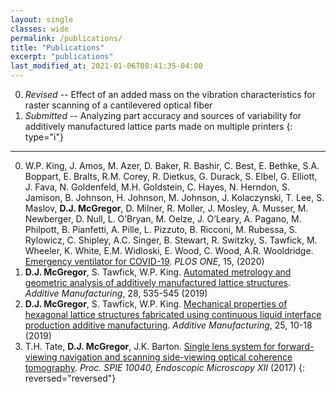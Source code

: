 ```yaml
---
layout: single
classes: wide
permalink: /publications/
title: "Publications"
excerpt: "publications"
last_modified_at: 2021-01-06T08:41:35-04:00
---
```

<!-- *Submitted/Revised/Accepted* -- Title of article  -->
0. *Revised* -- Effect of an added mass on the vibration characteristics for raster scanning of a cantilevered optical fiber
0. *Submitted* -- Analyzing part accuracy and sources of variability for additively manufactured lattice parts made on multiple printers 
{: type="i"}
---
0. W.P. King, J. Amos, M. Azer, D. Baker, R. Bashir, C. Best, E. Bethke, S.A. Boppart, E. Bralts, R.M. Corey,
R. Dietkus, G. Durack, S. Elbel, G. Elliott, J. Fava, N. Goldenfeld, M.H. Goldstein, C. Hayes, N. Herndon,
S. Jamison, B. Johnson, H. Johnson, M. Johnson, J. Kolaczynski, T. Lee, S. Maslov, **D.J. McGregor**, D. Milner, 
R. Moller, J. Mosley, A. Musser, M. Newberger, D. Null, L. O’Bryan, M. Oelze, J. O’Leary, A. Pagano, M. Philpott,
B. Pianfetti, A. Pille, L. Pizzuto, B. Ricconi, M. Rubessa, S. Rylowicz, C. Shipley, A.C. Singer, B. Stewart, 
R. Switzky, S. Tawfick, M. Wheeler, K. White, E.M. Widloski, E. Wood, C. Wood, A.R. Wooldridge. [Emergency ventilator for COVID-19](https://doi.org/10.1371/journal.pone.0244963). *PLOS ONE*, 15, (2020)
0. **D.J. McGregor**, S. Tawfick, W.P. King. [Automated metrology and geometric analysis of additively manufactured lattice structures](https://doi.org/10.1016/j.addma.2019.05.026). *Additive Manufacturing*, 28, 535-545 (2019) 
0. **D.J. McGregor**, S. Tawfick, W.P. King. [Mechanical properties of hexagonal lattice structures fabricated using continuous liquid interface production additive manufacturing](https://doi.org/10.1016/j.addma.2018.11.002). *Additive Manufacturing*, 25, 10-18 (2019)
0. T.H. Tate, **D.J. McGregor**, J.K. Barton. [Single lens system for forward-viewing navigation and scanning side-viewing optical coherence tomography](https://doi.org/10.1117/12.2271555). *Proc. SPIE 10040, Endoscopic Microscopy XII* (2017)
{: reversed="reversed"}